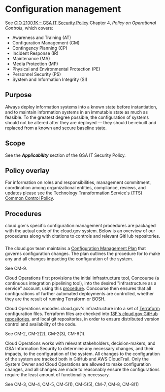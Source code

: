 # Configuration management

See [CIO 2100.1K – GSA IT Security Policy](https://gsa.gov/portal/getMediaData?mediaId=164806) Chapter 4, _Policy on Operational Controls_, which covers:

* Awareness and Training (AT)
* Configuration Management (CM)
* Contingency Planning (CP)
* Incident Response (IR)
* Maintenance (MA)
* Media Protection (MP)
* Physical and Environmental Protection (PE)
* Personnel Security (PS)
* System and Information Integrity (SI)

## Purpose

Always deploy information systems into a known state before instantiation, and to maintain information systems in an immutable state as much as feasible. To the greatest degree possible, the configuration of systems should not be altered after they are deployed — they should be rebuilt and replaced from a known and secure baseline state.

## Scope

See the **_Applicability_** section of the GSA IT Security Policy.

## Policy overlay

For information on roles and responsibilities, management commitment, coordination among organizational entities, compliance, reviews, and updates please see the [Technology Transformation Service's (TTS) Common Control Policy](https://github.com/18F/compliance-docs/blob/master/TTS-Common-Control-Policy.md).

## Procedures

cloud.gov's specific configuration management procedures are packaged with the actual code of the cloud.gov system. Below is an overview of our procedures along with citations to controls and relevant GitHub repositories.

### 

The cloud.gov team maintains a [Configuration Management Plan](https://github.com/18F/cg-site/blob/master/content/docs/ops/configuration-management.md) that governs configuration changes. The plan outlines the procedure for to make any and all changes impacting the configuration of the system.

See CM-9. 

Cloud Operations first provisions the initial infrastructure tool, Concourse (a continuous integration pipelining tool), into the desired "infrastructure as a service" account, using this [procedure](https://github.com/18F/cg-provision). Concourse then ensures that all configurations of further automated deployments are controlled, whether they are the result of running Terraform or BOSH. 

Cloud Operations encodes cloud.gov's infrastructure into a set of [Terraform](https://www.terraform.io) configuration files. Terraform files are checked into [18F's cloud.gov GitHub repositories](https://github.com/18F?utf8=%E2%9C%93&query=cg), and local git repositories, in order to ensure distributed version control and availability of the code. 

See CM-2, CM-2(2), CM-2(3), CM-6(1).

Cloud Operations works with relevant stakeholders, decision-makers, and GSA Information Security to determine any necessary changes, and their impacts, to the configuration of the system. All changes to the configuration of the system are tracked both in GitHub and AWS CloudTrail. Only the System Owner and Cloud Operations are allowed to make configuration changes, and all changes are made to reasonably ensure the configurations require the least amount of functionality necessary.

See CM-3, CM-4, CM-5, CM-5(1), CM-5(5), CM-7, CM-8, CM-8(1)
